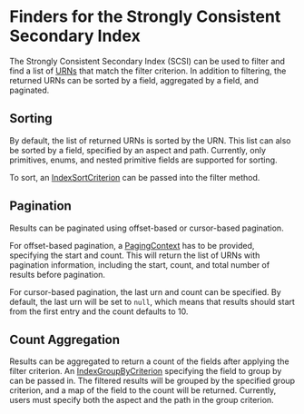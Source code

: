 # Finders for the Strongly Consistent Secondary Index

The Strongly Consistent Secondary Index (SCSI) can be used to filter and find a list of 
[URNs](https://github.com/linkedin/datahub-gma/blob/master/docs/what/urn.md) that match the filter criterion. In
addition to filtering, the returned URNs can be sorted by a field, aggregated by a field, and paginated.

## Sorting

By default, the list of returned URNs is sorted by the URN. This list can also be sorted by a field, specified by an 
aspect and path. Currently, only primitives, enums, and nested primitive fields are supported for sorting.

To sort, an [IndexSortCriterion](https://github.com/linkedin/datahub-gma/blob/master/dao-api/src/main/pegasus/com/linkedin/metadata/query/IndexSortCriterion.pdl)
can be passed into the filter method. 

## Pagination

Results can be paginated using offset-based or cursor-based pagination.

For offset-based pagination, a [PagingContext](https://linkedin.github.io/rest.li/user_guide/restli_server#collection-pagination)
has to be provided, specifying the start and count. This will return the list of URNs with pagination information,
including the start, count, and total number of results before pagination.

For cursor-based pagination, the last urn and count can be specified. By default, the last urn will be set to `null`, 
which means that results should start from the first entry and the count defaults to 10.

## Count Aggregation

Results can be aggregated to return a count of the fields after applying the filter criterion. An 
[IndexGroupByCriterion](https://github.com/linkedin/datahub-gma/blob/master/dao-api/src/main/pegasus/com/linkedin/metadata/query/IndexGroupByCriterion.pdl)
specifying the field to group by can be passed in. The filtered results will be grouped by the specified group criterion,
and a map of the field to the count will be returned. Currently, users must specify both the aspect and the path
in the group criterion.

